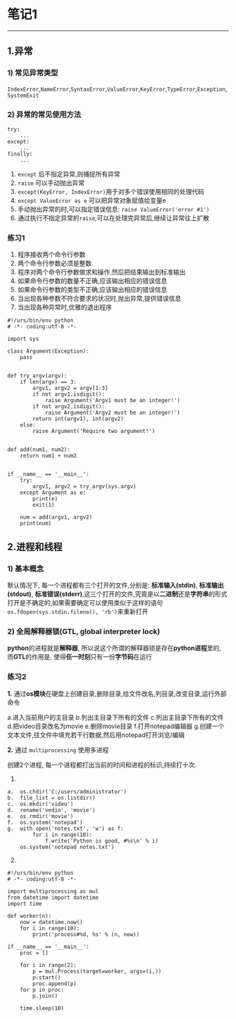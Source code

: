 # 笔记1

---

## 1.异常

### 1) 常见异常类型

`IndexError`,`NameError`,`SyntaxError`,`ValueError`,`KeyError`,`TypeError`,`Exception`,`SystemExit`

### 2) 异常的常见使用方法

```python{.line-numbers}
try:
    ...
except:
    ...
finally:
    ...
```

1. `except` 后不指定异常,则捕捉所有异常
2. `raise` 可以手动抛出异常
3. `except(KeyError, IndexError)`用于对多个错误使用相同的处理代码
4. `except ValueError as e` 可以把异常对象赋值给变量e
5. 手动抛出异常的时,可以指定错误信息: `raise ValueError('error #1')`
6. 通过执行不指定异常的`raise`,可以在处理完异常后,继续让异常往上扩散

### 练习1

1. 程序接收两个命令行参数
2. 两个命令行参数必须是整数
3. 程序对两个命令行参数做求和操作,然后把结果输出到标准输出
4. 如果命令行参数的数量不正确,应该输出相应的错误信息
5. 如果命令行参数的类型不正确,应该输出相应的错误信息
6. 当出现各种参数不符合要求的状况时,抛出异常,提供错误信息
7. 当出现各种异常时,优雅的退出程序

```python{.line-numbers}
#!/urs/bin/env python
# -*- coding:utf-8 -*-

import sys

class Argument(Exception):
    pass


def try_argv(argv):
    if len(argv) == 3:
        argv1, argv2 = argv[1:3]
        if not argv1.isdigit():
            raise Argument('Argv1 must be an integer!')
        if not argv2.isdigit():
            raise Argument('Argv2 must be an integer!') 
        return int(argv1), int(argv2)
    else:
        raise Argument('Require two argument!')


def add(num1, num2):
    return num1 + num2


if __name__ == '__main__':
    try:
        argv1, argv2 = try_argv(sys.argv)
    except Argument as e:
        print(e)
        exit(1)

    num = add(argv1, argv2)
    print(num)
```

## 2.进程和线程

### 1) 基本概念

默认情况下, 每一个进程都有三个打开的文件,分别是: **标准输入(stdin)**, **标准输出(stdout)**, **标准错误(stderr)**,这三个打开的文件,究竟是以**二进制**还是**字符串**的形式打开是不确定的,如果需要确定可以使用类似于这样的语句`os.fdopen(sys.stdin.fileno(), 'rb')`来重新打开

### 2) 全局解释器锁(GTL, global interpreter lock)

**python**的进程就是**解释器**, 所以说这个所谓的解释器锁是存在**python进程**里的, 而**GTL**的作用是, 使得**任一时刻**只有一份**字节码**在运行

### 练习2

**1.** 通过**os模块**在硬盘上创建目录,删除目录,给文件改名,列目录,改变目录,运行外部命令

a.进入当前用户的主目录
b.列出主目录下所有的文件
c.列出主目录下所有的文件
d.把video目录改名为movie
e.删除movie目录
f.打开notepad编辑器
g.创建一个文本文件,往文件中填充若干行数据,然后用notepad打开浏览/编辑

**2.** 通过 `multiprocessing` 使用多进程

创建2个进程, 每一个进程都打出当前的时间和进程的标识,持续打十次.

1.

```python{.line-numbers}
a.  os.chdir('C:/users/administrator')
b.  file_list = os.listdir()
c.  os.mkdir('video')
d.  rename('vedio', 'movie')
e.  os.rmdir('movie')
f.  os.system('notepad')
g.  with open('notes.txt', 'w') as f:
        for i in range(10):
            f.write('Python is good, #%s\n' % i)
    os.system('notepad notes.txt')
```

2.

```python{.line-numbers}
#!/urs/bin/env python
# -*- coding:utf-8 -*-

import multiprocessing as mul
from datetime import datetime
import time

def worker(n):
    now = datetime.now()
    for i in range(10):
        print('process#%d, %s' % (n, now))

if __name__ == '__main__':
    proc = []
    
    for i in range(2):
        p = mul.Process(target=worker, args=(i,))
        p.start()
        proc.append(p)
    for p in proc:
        p.join()

    time.sleep(10)
```
